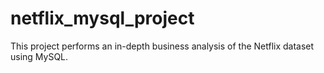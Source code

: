 # netflix_mysql_project
This project performs an in-depth business analysis of the Netflix dataset using MySQL.
